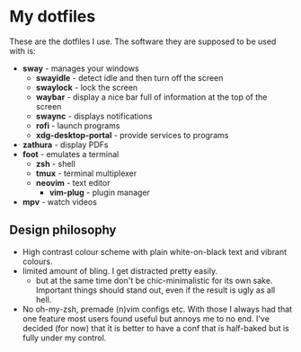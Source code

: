 # My dotfiles

These are the dotfiles I use. The software they are supposed to be used with is:

- **sway** - manages your windows
    - **swayidle** - detect idle and then turn off the screen
    - **swaylock** - lock the screen
    - **waybar** - display a nice bar full of information at the top of the screen
    - **swaync** - displays notifications
    - **rofi**  - launch  programs
    - **xdg-desktop-portal** - provide services to programs
- **zathura** - display PDFs
- **foot** - emulates a terminal
    - **zsh** - shell
    - **tmux** - terminal multiplexer
    - **neovim** - text editor
        - **vim-plug** - plugin manager 
- **mpv** - watch videos

## Design philosophy

- High contrast colour scheme with plain white-on-black text and vibrant colours.
- limited amount of bling. I get distracted pretty easily.
    - but at the same time don't be chic-minimalistic for its own sake. Important things
      should stand out, even if the result is ugly as all hell.
- No oh-my-zsh, premade (n)vim configs etc. With those I always had that one feature most
  users found useful but annoys me to no end. I've decided (for now) that it is better
  to have a conf that is half-baked but is fully under my control.
